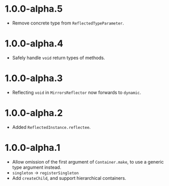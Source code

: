 # 1.0.0-alpha.5
* Remove concrete type from `ReflectedTypeParameter`.

# 1.0.0-alpha.4
* Safely handle `void` return types of methods.

# 1.0.0-alpha.3
* Reflecting `void` in `MirrorsReflector` now forwards to `dynamic`.

# 1.0.0-alpha.2
* Added `ReflectedInstance.reflectee`.

# 1.0.0-alpha.1
* Allow omission of the first argument of `Container.make`, to use
a generic type argument instead.
* `singleton` -> `registerSingleton`
* Add `createChild`, and support hierarchical containers.